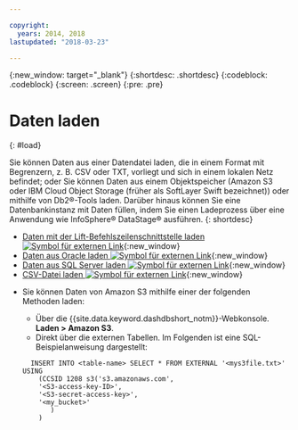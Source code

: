 ```yaml
---

copyright:
  years: 2014, 2018
lastupdated: "2018-03-23"

---
```


<!-- Attribute definitions --> 
{:new_window: target="_blank"}
{:shortdesc: .shortdesc}
{:codeblock: .codeblock}
{:screen: .screen}
{:pre: .pre}

# Daten laden
{: #load}

Sie können Daten aus einer Datendatei laden, die in einem Format mit Begrenzern, z. B. CSV oder TXT, vorliegt und sich in einem lokalen Netz befindet; oder Sie können Daten aus einem Objektspeicher (Amazon S3 oder IBM Cloud Object Storage (früher als SoftLayer Swift bezeichnet)) oder mithilfe von Db2®-Tools laden. Darüber hinaus können Sie eine Datenbankinstanz mit Daten füllen, indem Sie einen Ladeprozess über eine Anwendung wie InfoSphere® DataStage® ausführen.
{: shortdesc}

* [Daten mit der Lift-Befehlszeilenschnittstelle laden ![Symbol für externen Link](../../icons/launch-glyph.svg "Symbol für externen Link")](https://lift.ng.bluemix.net/#docs){:new_window}
* [Daten aus Oracle laden ![Symbol für externen Link](../../icons/launch-glyph.svg "Symbol für externen Link")](https://lift.ng.bluemix.net/#docs){:new_window}
* [Daten aus SQL Server laden ![Symbol für externen Link](../../icons/launch-glyph.svg "Symbol für externen Link")](https://lift.ng.bluemix.net/#docs){:new_window}
* [CSV-Datei laden ![Symbol für externen Link](../../icons/launch-glyph.svg "Symbol für externen Link")](https://lift.ng.bluemix.net/#docs){:new_window}
<!-- * [Loading data from IBM Cloud Object Storage (formerly SoftLayer Swift) ![External link icon](../../icons/launch-glyph.svg "External link icon")](https://www.ibm.com/support/knowledgecenter/SS6NHC/com.ibm.swg.im.dashdb.doc/learn_how/loaddata_swift.html){:new_window} -->
* Sie können Daten von Amazon S3 mithilfe einer der folgenden Methoden laden:
    * Über die {{site.data.keyword.dashdbshort_notm}}-Webkonsole. **Laden > Amazon S3**. 
    * Direkt über die externen Tabellen. Im Folgenden ist eine SQL-Beispielanweisung dargestellt:

    ```
      INSERT INTO <table-name> SELECT * FROM EXTERNAL '<mys3file.txt>' USING
        (CCSID 1208 s3('s3.amazonaws.com', 
        '<S3-access-key-ID>',
        '<S3-secret-access-key>', 
        '<my_bucket>'
           )
        )      
    ```
<!-- * [Loading data from Amazon S3 ![External link icon](../../icons/launch-glyph.svg "External link icon")](https://www.ibm.com/support/knowledgecenter/SS6NHC/com.ibm.swg.im.dashdb.doc/learn_how/s3.html){:new_window} -->
